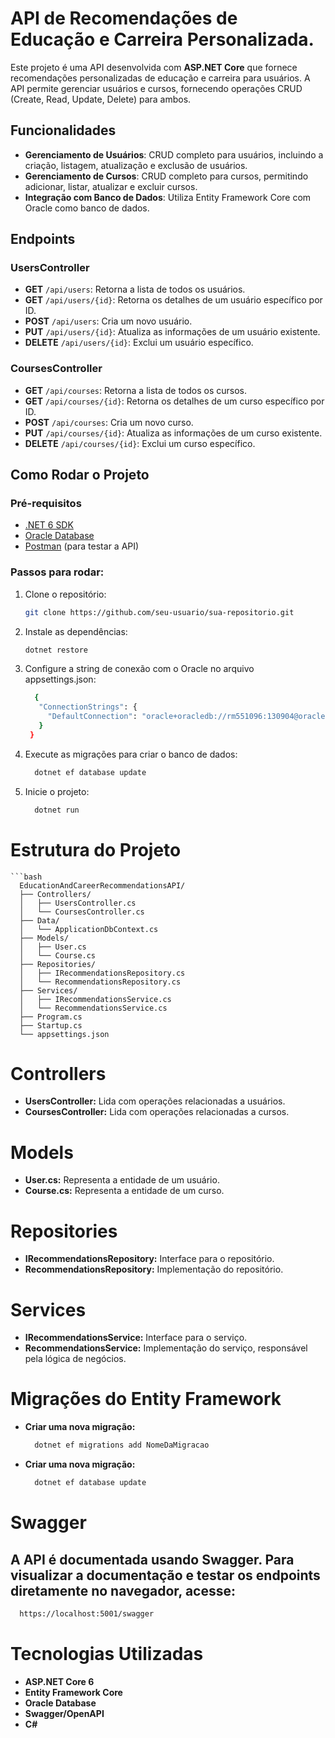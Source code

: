 # API de Recomendações de Educação e Carreira Personalizada.

Este projeto é uma API desenvolvida com **ASP.NET Core** que fornece recomendações personalizadas de educação e carreira para usuários. A API permite gerenciar usuários e cursos, fornecendo operações CRUD (Create, Read, Update, Delete) para ambos.

## Funcionalidades

- **Gerenciamento de Usuários**: CRUD completo para usuários, incluindo a criação, listagem, atualização e exclusão de usuários.
- **Gerenciamento de Cursos**: CRUD completo para cursos, permitindo adicionar, listar, atualizar e excluir cursos.
- **Integração com Banco de Dados**: Utiliza Entity Framework Core com Oracle como banco de dados.

## Endpoints

### UsersController

- **GET** `/api/users`: Retorna a lista de todos os usuários.
- **GET** `/api/users/{id}`: Retorna os detalhes de um usuário específico por ID.
- **POST** `/api/users`: Cria um novo usuário.
- **PUT** `/api/users/{id}`: Atualiza as informações de um usuário existente.
- **DELETE** `/api/users/{id}`: Exclui um usuário específico.

### CoursesController

- **GET** `/api/courses`: Retorna a lista de todos os cursos.
- **GET** `/api/courses/{id}`: Retorna os detalhes de um curso específico por ID.
- **POST** `/api/courses`: Cria um novo curso.
- **PUT** `/api/courses/{id}`: Atualiza as informações de um curso existente.
- **DELETE** `/api/courses/{id}`: Exclui um curso específico.

## Como Rodar o Projeto

### Pré-requisitos

- [.NET 6 SDK](https://dotnet.microsoft.com/download/dotnet/6.0)
- [Oracle Database](https://www.oracle.com/database/)
- [Postman](https://www.postman.com/) (para testar a API)

### Passos para rodar:

1. Clone o repositório:
   ```bash
   git clone https://github.com/seu-usuario/sua-repositorio.git


2. Instale as dependências:
   ```bash
   dotnet restore

3. Configure a string de conexão com o Oracle no arquivo appsettings.json:
   ```bash
     {
      "ConnectionStrings": {
        "DefaultConnection": "oracle+oracledb://rm551096:130904@oracle.fiap.com.br:1521/ORCL"
      }
    }

4. Execute as migrações para criar o banco de dados:
   ```bash
     dotnet ef database update

5. Inicie o projeto:
   ```bash
     dotnet run

# Estrutura do Projeto
    ```bash
      EducationAndCareerRecommendationsAPI/
      ├── Controllers/
      │   ├── UsersController.cs
      │   └── CoursesController.cs
      ├── Data/
      │   └── ApplicationDbContext.cs
      ├── Models/
      │   ├── User.cs
      │   └── Course.cs
      ├── Repositories/
      │   ├── IRecommendationsRepository.cs
      │   └── RecommendationsRepository.cs
      ├── Services/
      │   ├── IRecommendationsService.cs
      │   └── RecommendationsService.cs
      ├── Program.cs
      ├── Startup.cs
      └── appsettings.json

# Controllers
- **UsersController:** Lida com operações relacionadas a usuários.
- **CoursesController:** Lida com operações relacionadas a cursos.
  
# Models
- **User.cs:** Representa a entidade de um usuário.
- **Course.cs:** Representa a entidade de um curso.
  
# Repositories
- **IRecommendationsRepository:** Interface para o repositório.
- **RecommendationsRepository:** Implementação do repositório.
  
# Services
- **IRecommendationsService:** Interface para o serviço.
- **RecommendationsService:** Implementação do serviço, responsável pela lógica de negócios.

# Migrações do Entity Framework
 - **Criar uma nova migração:**
     ```bash
       dotnet ef migrations add NomeDaMigracao

 - **Criar uma nova migração:**
     ```bash
       dotnet ef database update

# Swagger
## A API é documentada usando Swagger. Para visualizar a documentação e testar os endpoints diretamente no navegador, acesse:     
```bash
  https://localhost:5001/swagger
````

# Tecnologias Utilizadas
- **ASP.NET Core 6**
- **Entity Framework Core**
- **Oracle Database**
- **Swagger/OpenAPI**
- **C#**


